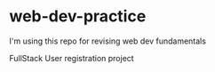 # web-dev-practice
I'm using this repo for revising web dev fundamentals

FullStack User registration project
